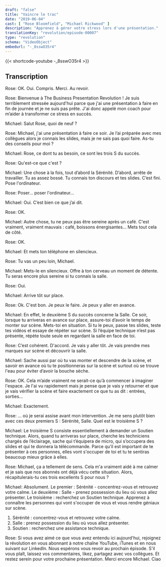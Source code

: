 ```yaml
---
draft: "false"
title: "Vaincre le trac"
date: "2019-06-04"
cast: [ "Rose Bloomfield", "Michael Rickwood" ]
description: "Apprenez à gérer votre stress lors d'une présentation."
translationKey: "revolution/episode-00007"
type: "revolution"
schema: "VideoObject"
embedurl: "-_8sswO35r4"
---
```


{{< shortcode-youtube -_8sswO35r4 >}}

## Transcription

Rose: OK. Oui. Compris. Merci. Au revoir.
 
Rose: Bienvenue à The Business Presentation Revolution ! Je suis terriblement stressée aujourd'hui parce que j'ai une présentation à faire en fin de journée et je ne suis pas prête. J'ai donc appelé mon coach pour m’aider à transformer ce stress en succès.
  
Michael: Salut Rose, quoi de neuf ?

Rose: Michael, j'ai une présentation à faire ce soir. Je l’ai préparée avec mes collègues alors je connais les slides, mais je ne sais pas quoi faire. As-tu des conseils pour moi ?
 
Michael: Rose, ce dont tu as besoin, ce sont les trois S du succès.
 
Rose: Qu'est-ce que c'est ?

Michael: Une chose à la fois, tout d’abord la Sérénité. D’abord, arrête de travailler. Tu as assez bossé. Tu connais ton discours et tes slides. C’est fini. Pose l'ordinateur.
 
Rose: Poser… poser l'ordinateur…
 
Michael: Oui. C’est bien ce que j’ai dit.

Rose: OK. 

Michael: Autre chose, tu ne peux pas être sereine après un café. C'est vraiment, vraiment mauvais : café, boissons énergisantes... Mets tout cela de côté.
 
Rose: OK. 

Michael: Et mets ton téléphone en silencieux.
 
Rose: Tu vas un peu loin, Michael.

Michael: Mets-le en silencieux. Offre à ton cerveau un moment de détente. Tu seras encore plus sereine si tu connais la salle.

Rose: Oui.

Michael: Arrive tôt sur place.

Rose: Ok. C'est bon. Je peux le faire. Je peux y aller en avance.

Michael: En effet, le deuxième S du succès concerne la Salle. Ce soir, lorsque tu arriveras en avance sur place, assure-toi d’avoir le temps de monter sur scène. Mets-toi en situation. Si tu le peux, passe tes slides, teste tes vidéos et essaye de répéter sur scène. Si l’équipe technique n’est pas présente, répète toute seule en regardant la salle en face de toi.

Rose: C’est cohérent. D'accord. Je vais y aller tôt. Je vais prendre mes marques sur scène et découvrir la salle.

Michael: Sache aussi par où tu vas monter et descendre de la scène,  et savoir en avance où tu te positionneras sur la scène et surtout où se trouve l'eau pour éviter d’avoir la bouche sèche. 

Rose: OK. Cela m’aide vraiment ne serait-ce qu’à commencer à imaginer l'espace. Je l'ai vu rapidement mais je pense que je vais y retourner et que je vais vérifier la scène et faire exactement ce que tu as dit : entrées, sorties...

Michael: Exactement.

Rose: … où je serai assise avant mon intervention. Je me sens plutôt bien avec ces deux premiers S : Sérénité, Salle. Quel est le troisième S ?

Michael: Le troisième S consiste essentiellement à demander un Soutien technique. Alors, quand tu arriveras sur place, cherche les techniciens chargés de l’éclairage, sache qui t’équipera de micro, qui s’occupera des slides et qui te donnera la télécommande. Parce qu’il est important de te présenter à ces personnes, elles vont s'occuper de toi et tu te sentiras beaucoup mieux grâce à elles.

Rose: Michael, ça a tellement de sens. Cela m'a vraiment aidé à me calmer et je sais que nos abonnés ont déjà vécu cette situation. Alors, récapitulerais-tu ces trois excellents S pour nous ?

Michael: Absolument. Le premier : Sérénité - concentrez-vous et retrouvez votre calme. Le deuxième : Salle - prenez possession du lieu où vous allez présenter. Le troisième : recherchez un Soutien technique. Apprenez à connaître les personnes qui vont s'occuper de vous et vous rendre géniaux sur scène.

1. Sérénité : concentrez-vous et retrouvez votre calme.
2. Salle : prenez possession du lieu où vous allez présenter.
3. Soutien : recherchez une assistance technique.

Rose: Si vous avez aimé ce que vous avez entendu ici aujourd'hui, rejoignez la révolution en vous abonnant à notre chaîne YouTube, iTunes et en nous suivant sur LinkedIn. Nous espérons vous revoir au prochain épisode. S'il vous plaît, laissez vos commentaires, likez, partagez avec vos collègues. Et restez serein pour votre prochaine présentation. Merci encore Michael. Ciao
